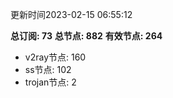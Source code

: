 更新时间2023-02-15 06:55:12

**总订阅: 73**
**总节点: 882**
**有效节点: 264**
- v2ray节点: 160
- ss节点: 102
- trojan节点: 2
